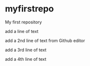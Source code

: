 # myfirstrepo
My first repository

add a line of text

add a 2nd line of text from Github editor

add a 3rd line of text

add a 4th line of text

